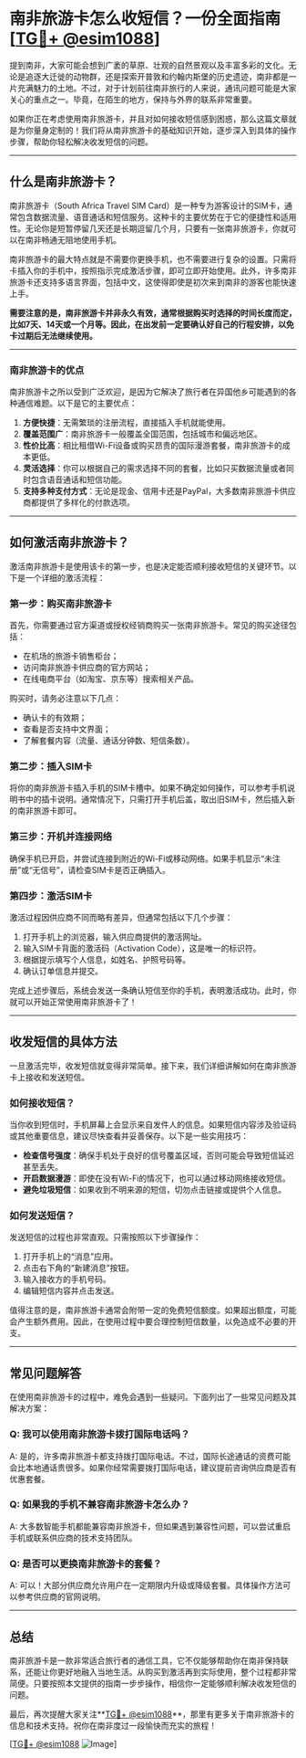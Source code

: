 # 南非旅游卡怎么收短信？一份全面指南[[TG💪+ @esim1088](https://t.me/s/esim1088)]

提到南非，大家可能会想到广袤的草原、壮观的自然景观以及丰富多彩的文化。无论是追逐大迁徙的动物群，还是探索开普敦和约翰内斯堡的历史遗迹，南非都是一片充满魅力的土地。不过，对于计划前往南非旅行的人来说，通讯问题可能是大家关心的重点之一。毕竟，在陌生的地方，保持与外界的联系非常重要。

如果你正在考虑使用南非旅游卡，并且对如何接收短信感到困惑，那么这篇文章就是为你量身定制的！我们将从南非旅游卡的基础知识开始，逐步深入到具体的操作步骤，帮助你轻松解决收发短信的问题。

---

## 什么是南非旅游卡？

南非旅游卡（South Africa Travel SIM Card）是一种专为游客设计的SIM卡，通常包含数据流量、语音通话和短信服务。这种卡的主要优势在于它的便捷性和适用性。无论你是短暂停留几天还是长期逗留几个月，只要有一张南非旅游卡，你就可以在南非畅通无阻地使用手机。

南非旅游卡的最大特点就是不需要你更换手机，也不需要进行复杂的设置。只需将卡插入你的手机中，按照指示完成激活步骤，即可立即开始使用。此外，许多南非旅游卡还支持多语言界面，包括中文，这使得即使是初次来到南非的游客也能快速上手。

**需要注意的是，南非旅游卡并非永久有效，通常根据购买时选择的时间长度而定，比如7天、14天或一个月等。因此，在出发前一定要确认好自己的行程安排，以免卡过期后无法继续使用。**

---

### **南非旅游卡的优点**

南非旅游卡之所以受到广泛欢迎，是因为它解决了旅行者在异国他乡可能遇到的各种通信难题。以下是它的主要优点：

1. **方便快捷**：无需繁琐的注册流程，直接插入手机就能使用。
2. **覆盖范围广**：南非旅游卡一般覆盖全国范围，包括城市和偏远地区。
3. **性价比高**：相比租借Wi-Fi设备或购买昂贵的国际漫游套餐，南非旅游卡的成本更低。
4. **灵活选择**：你可以根据自己的需求选择不同的套餐，比如只买数据流量或者同时包含语音通话和短信功能。
5. **支持多种支付方式**：无论是现金、信用卡还是PayPal，大多数南非旅游卡供应商都提供了多样化的付款选项。

---

## 如何激活南非旅游卡？

激活南非旅游卡是使用该卡的第一步，也是决定能否顺利接收短信的关键环节。以下是一个详细的激活流程：

### **第一步：购买南非旅游卡**
首先，你需要通过官方渠道或授权经销商购买一张南非旅游卡。常见的购买途径包括：
- 在机场的旅游卡销售柜台；
- 访问南非旅游卡供应商的官方网站；
- 在线电商平台（如淘宝、京东等）搜索相关产品。

购买时，请务必注意以下几点：
- 确认卡的有效期；
- 查看是否支持中文界面；
- 了解套餐内容（流量、通话分钟数、短信条数）。

### **第二步：插入SIM卡**
将你的南非旅游卡插入手机的SIM卡槽中。如果不确定如何操作，可以参考手机说明书中的插卡说明。通常情况下，只需打开手机后盖，取出旧SIM卡，然后插入新的南非旅游卡即可。

### **第三步：开机并连接网络**
确保手机已开启，并尝试连接到附近的Wi-Fi或移动网络。如果手机显示“未注册”或“无信号”，请检查SIM卡是否正确插入。

### **第四步：激活SIM卡**
激活过程因供应商不同而略有差异，但通常包括以下几个步骤：
1. 打开手机上的浏览器，输入供应商提供的激活网址。
2. 输入SIM卡背面的激活码（Activation Code），这是唯一的标识符。
3. 根据提示填写个人信息，如姓名、护照号码等。
4. 确认订单信息并提交。

完成上述步骤后，系统会发送一条确认短信至你的手机，表明激活成功。此时，你就可以开始正常使用南非旅游卡了！

---

## 收发短信的具体方法

一旦激活完毕，收发短信就变得非常简单。接下来，我们详细讲解如何在南非旅游卡上接收和发送短信。

### **如何接收短信？**
当你收到短信时，手机屏幕上会显示来自发件人的信息。如果短信内容涉及验证码或其他重要信息，建议尽快查看并妥善保存。以下是一些实用技巧：
- **检查信号强度**：确保手机处于良好的信号覆盖区域，否则可能会导致短信延迟甚至丢失。
- **开启数据漫游**：即使在没有Wi-Fi的情况下，也可以通过移动网络接收短信。
- **避免垃圾短信**：如果收到不明来源的短信，切勿点击链接或提供个人信息。

### **如何发送短信？**
发送短信的过程也非常直观。只需按照以下步骤操作：
1. 打开手机上的“消息”应用。
2. 点击右下角的“新建消息”按钮。
3. 输入接收方的手机号码。
4. 编辑短信内容并点击发送。

值得注意的是，南非旅游卡通常会附带一定的免费短信额度。如果超出额度，可能会产生额外费用。因此，在使用过程中要合理控制短信数量，以免造成不必要的开支。

---

## 常见问题解答

在使用南非旅游卡的过程中，难免会遇到一些疑问。下面列出了一些常见问题及其解决方案：

### **Q: 我可以使用南非旅游卡拨打国际电话吗？**
A: 是的，许多南非旅游卡都支持拨打国际电话。不过，国际长途通话的资费可能会比本地通话贵很多。如果你经常需要拨打国际电话，建议提前咨询供应商是否有优惠套餐。

### **Q: 如果我的手机不兼容南非旅游卡怎么办？**
A: 大多数智能手机都能兼容南非旅游卡，但如果遇到兼容性问题，可以尝试重启手机或联系供应商的技术支持团队。

### **Q: 是否可以更换南非旅游卡的套餐？**
A: 可以！大部分供应商允许用户在一定期限内升级或降级套餐。具体操作方法可以参考供应商的官网说明。

---

## 总结

南非旅游卡是一款非常适合旅行者的通信工具，它不仅能够帮助你在南非保持联系，还能让你更好地融入当地生活。从购买到激活再到实际使用，整个过程都非常简便。只要按照本文提供的指南一步步操作，相信你一定能够顺利解决收发短信的问题。

最后，再次提醒大家关注**[TG💪+ @esim1088](https://t.me/s/esim1088)**，那里有更多关于南非旅游卡的信息和技术支持。祝你在南非度过一段愉快而充实的旅程！

[[TG💪+ @esim1088](https://t.me/s/esim1088) ![Image](https://i.postimg.cc/4NQfJmqS/Snipaste-2025-05-13-00-14-12.png)]